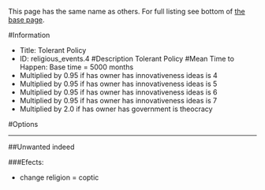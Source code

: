 This page has the same name as others. For full listing see bottom of [the base page](tolerant_policy2.md).

#Information
 - Title: Tolerant Policy
 - ID: religious_events.4
#Description
Tolerant Policy
#Mean Time to Happen:
Base time = 5000 months
 - Multiplied by 0.95 if has owner has innovativeness ideas is 4
 - Multiplied by 0.95 if has owner has innovativeness ideas is 5
 - Multiplied by 0.95 if has owner has innovativeness ideas is 6
 - Multiplied by 0.95 if has owner has innovativeness ideas is 7
 - Multiplied by 2.0 if has owner has government is theocracy

#Options

___
##Unwanted indeed

###Efects:<ul><li>change religion = coptic</li></ul>
